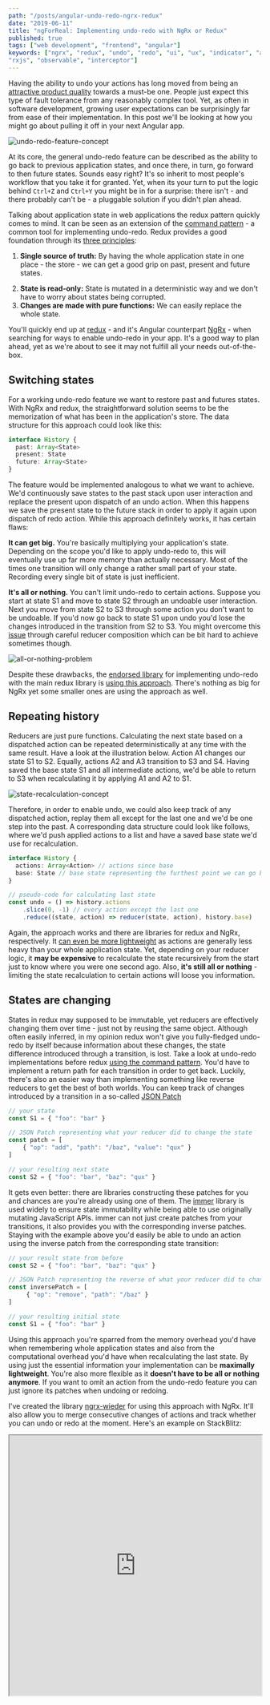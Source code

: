 ```yaml
---
path: "/posts/angular-undo-redo-ngrx-redux"
date: "2019-06-11"
title: "ngForReal: Implementing undo-redo with NgRx or Redux"
published: true
tags: ["web development", "frontend", "angular"]
keywords: ["ngrx", "redux", "undo", "redo", "ui", "ux", "indicator", "angularjs", "material", "loading", "spinner", 
"rxjs", "observable", "interceptor"]
---
```


Having the ability to undo your actions has long moved from being an
[attractive product quality](https://en.wikipedia.org/wiki/Kano_model)
towards a must-be one. People just expect this type of fault tolerance
from any reasonably complex tool. Yet, as often in software development,
growing user expectations can be surprisingly far from ease of their
implementation. In this post we'll be looking at how you might go about
pulling it off in your next Angular app.

![undo-redo-feature-concept](undo-redo.png)

At its core, the general undo-redo feature can be described as the
ability to go back to previous application states, and once there, in
turn, go forward to then future states. Sounds easy right? It's so
inherit to most people's workflow that you take it for granted. Yet,
when its your turn to put the logic behind `Ctrl+Z` and `Ctrl+Y` you
might be in for a surprise: there isn't - and there probably can't be -
a pluggable solution if you didn't plan ahead.

Talking about application state in web applications the redux pattern
quickly comes to mind. It can be seen as an extension of the
[command pattern](https://en.wikipedia.org/wiki/Command_pattern) - a
common tool for implementing undo-redo. Redux provides a good foundation
through its
[three principles](https://redux.js.org/introduction/three-principles):

1. **Single source of truth:** By having the whole application state in
   one place - the store - we can get a good grip on past, present and
   future states.
2) **State is read-only:** State is mutated in a deterministic way and we
  don't have to worry about states being corrupted.
3) **Changes are made with pure functions:** We can easily replace the
  whole state.

You'll quickly end up at
[redux](https://redux.js.org/) - and it's Angular counterpart
[NgRx](https://ngrx.io/) - when searching for ways to enable undo-redo
in your app. It's a good way to plan ahead, yet as we're about to see it
may not fulfill all your needs out-of-the-box.

## Switching states

For a working undo-redo feature we want to restore past and futures
states. With NgRx and redux, the straightforward solution seems to be
the memorization of what has been in the application's store. The data
structure for this approach could look like this:

```typescript
interface History {
  past: Array<State>
  present: State
  future: Array<State>
}
```

The feature would be implemented analogous to what we want to achieve.
We'd continuously save states to the past stack upon user interaction
and replace the present upon dispatch of an undo action. When this
happens we save the present state to the future stack in order to apply
it again upon dispatch of redo action. While this approach definitely
works, it has certain flaws:

**It can get big.** You're basically multiplying your application's
state. Depending on the scope you'd like to apply undo-redo to, this
will eventually use up far more memory than actually necessary. Most of
the times one transition will only change a rather small part of your
state. Recording every single bit of state is just inefficient.
   
**It's all or nothing.** You can't limit undo-redo to certain actions.
Suppose you start at state S1 and move to state S2 through an undoable
user interaction. Next you move from state S2 to S3 through some action
you don't want to be undoable. If you'd now go back to state S1 upon
undo you'd lose the changes introduced in the transition from S2 to S3.
You might overcome this
[issue](https://github.com/omnidan/redux-undo/issues/106) through
careful reducer composition which can be bit hard to achieve sometimes
though.

<img src="all-or-nothing.png" alt="all-or-nothing-problem" title="When only A1 is an undoable action, you'll loose the green circle introduced by A2"/>

Despite these drawbacks, the
[endorsed library](https://github.com/omnidan/redux-undo/) for
implementing undo-redo with the main redux library is [using this
approach](https://redux.js.org/recipes/implementing-undo-history).
There's nothing as big for NgRx yet some smaller ones are using the
approach as well.

## Repeating history

Reducers are just pure functions. Calculating the next state based on a
dispatched action can be repeated deterministically at any time with the
same result. Have a look at the illustration below. Action A1 changes
our state S1 to S2. Equally, actions A2 and A3 transition to S3 and S4.
Having saved the base state S1 and all intermediate actions, we'd be
able to return to S3 when recalculating it by applying A1 and A2 to S1.

<img src="state-recalculation.png" alt="state-recalculation-concept" title="Using actions to calculate the last state effectively replays the application's history"/>

Therefore, in order to enable undo, we could also keep track of any
dispatched action, replay them all except for the last one and we'd be
one step into the past. A corresponding data structure could look like
follows, where we'd push applied actions to a list and have a saved base
state we'd use for recalculation.

```typescript
interface History {
  actions: Array<Action> // actions since base
  base: State // base state representing the furthest point we can go back
}

// pseudo-code for calculating last state
const undo = () => history.actions
    .slice(0, -1) // every action except the last one
    .reduce((state, action) => reducer(state, action), history.base)
```

Again, the approach works and there are libraries for redux and NgRx,
respectively. It
[can even be more lightweight](https://github.com/JannicBeck/undox#motivation)
as actions are generally less heavy than your whole application state.
Yet, depending on your reducer logic, it **may be expensive** to
recalculate the state recursively from the start just to know where you
were one second ago. Also, **it's still all or nothing** - limiting the
state recalculation to certain actions will loose you information.

## States are changing

States in redux may supposed to be immutable, yet reducers are
effectively changing them over time - just not by reusing the same
object. Although often easily inferred, in my opinion redux won't give
you fully-fledged undo-redo by itself because information about these
changes, the state difference introduced through a transition, is lost.
Take a look at undo-redo implementations before redux
[using the command pattern](https://www.codeproject.com/Articles/33384/Multilevel-Undo-and-Redo-Implementation-in-Cshar-2).
You'd have to implement a return path for each transition in order to
get back. Luckily, there's also an easier way than implementing
something like reverse reducers to get the best of both worlds. You can
keep track of changes introduced by a transition in a so-called
[JSON Patch](https://tools.ietf.org/html/rfc6902)

```typescript
// your state
const S1 = { "foo": "bar" }

// JSON Patch representing what your reducer did to change the state
const patch = [
    { "op": "add", "path": "/baz", "value": "qux" }
]

// your resulting next state
const S2 = { "foo": "bar", "baz": "qux" }
```

It gets even better: there are libraries constructing these patches for
you and chances are you're already using one of them. The
[immer](https://github.com/immerjs/immer) library is used widely to
ensure state immutability while being able to use originally mutating
JavaScript APIs. immer can not just create patches from your
transitions, it also provides you with the corresponding inverse
patches. Staying with the example above you'd easily be able to undo an
action using the inverse patch from the corresponding state transition:

```typescript
// your result state from before
const S2 = { "foo": "bar", "baz": "qux" }

// JSON Patch representing the reverse of what your reducer did to change the state
const inversePatch = [
     { "op": "remove", "path": "/baz" }
]

// your resulting initial state
const S1 = { "foo": "bar" }
```

Using this approach you're sparred from the memory overhead you'd have
when remembering whole application states and also from the
computational overhead you'd have when recalculating the last state. By
using just the essential information your implementation can be
**maximally lightweight**. You're also more flexible as it **doesn't
have to be all or nothing anymore**. If you want to omit an action from
the undo-redo feature you can just ignore its patches when undoing or
redoing.

I've created the library
[ngrx-wieder](https://github.com/nilsmehlhorn/ngrx-wieder) for using
this approach with NgRx. It'll also allow you to merge consecutive
changes of actions and track whether you can undo or redo at the moment.
Here's an example on StackBlitz:
<iframe 
style="width: 100%; height: 520px"
src="https://stackblitz.com/edit/ngrx-wieder-app?ctl=1&embed=1&file=src/app/app.component.ts&view=preview">
</iframe>
